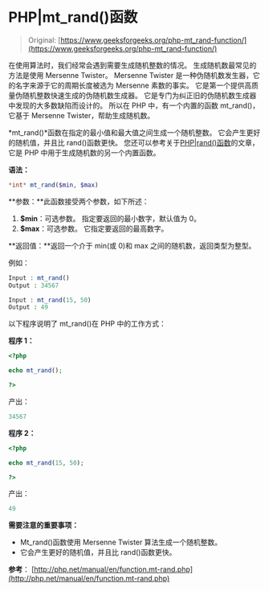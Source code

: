 # PHP|mt_rand()函数

> Original: [https://www.geeksforgeeks.org/php-mt_rand-function/](https://www.geeksforgeeks.org/php-mt_rand-function/)

在使用算法时，我们经常会遇到需要生成随机整数的情况。 生成随机数最常见的方法是使用 Mersenne Twister。
Mersenne Twister 是一种伪随机数发生器，它的名字来源于它的周期长度被选为 Mersenne 素数的事实。 它是第一个提供高质量伪随机整数快速生成的伪随机数生成器。 它是专门为纠正旧的伪随机数生成器中发现的大多数缺陷而设计的。
所以在 PHP 中，有一个内置的函数 mt_rand()，它基于 Mersenne Twister，帮助生成随机数。

*mt_rand()*函数在指定的最小值和最大值之间生成一个随机整数。 它会产生更好的随机值，并且比 rand()函数更快。 您还可以参考关于[PHP|rand()函数](https://www.geeksforgeeks.org/php-rand-function/)的文章，它是 PHP 中用于生成随机数的另一个内置函数。

**语法：**

```php
*int* mt_rand($min, $max)
```

**参数：**此函数接受两个参数，如下所述：

1.  **$min**：可选参数。 指定要返回的最小数字，默认值为 0。
2.  **$max**：可选参数。 它指定要返回的最高数字。

**返回值：**返回一个介于 min(或 0)和 max 之间的随机数，返回类型为整型。

例如：

```php
Input : mt_rand()
Output : 34567

Input : mt_rand(15, 50)
Output : 49

```

以下程序说明了 mt_rand()在 PHP 中的工作方式：

**程序 1：**

```php
<?php

echo mt_rand();

?>
```

产出：

```php
34567
```

**程序 2：**

```php
<?php

echo mt_rand(15, 50);

?>
```

产出：

```php
49
```

**需要注意的重要事项：**

*   Mt_rand()函数使用 Mersenne Twister 算法生成一个随机整数。
*   它会产生更好的随机值，并且比 rand()函数更快。

**参考**：
[http://php.net/manual/en/function.mt-rand.php](http://php.net/manual/en/function.mt-rand.php)